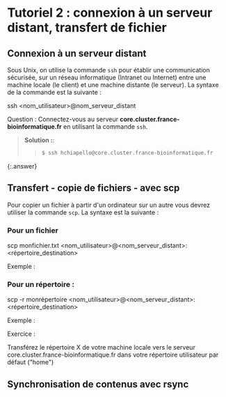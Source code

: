 # Tutoriel 2 : connexion à un serveur distant, transfert de fichier

## Connexion à un serveur distant

Sous Unix, on utilise la commande `ssh` pour établir une communication sécurisée, 
sur un réseau informatique (Intranet ou Internet) entre une machine locale (le client) et une machine distante (le serveur).
La syntaxe de la commande est la suivante :

ssh <nom_utilisateur>@nom_serveur_distant

Question : Connectez-vous au serveur **core.cluster.france-bioinformatique.fr** en utilisant la commande `ssh`.

> **Solution :**:
> > ```bash
> > $ ssh hchiapello@core.cluster.france-bioinformatique.fr 
> > ```
{:.answer}

## Transfert - copie de fichiers - avec scp
Pour copier un fichier à partir d'un ordinateur sur un autre vous devrez utiliser la commande `scp`. 
La syntaxe est la suivante :

### Pour un fichier

scp monfichier.txt <nom_utilisateur>@<nom_serveur_distant>:<répertoire_destination>

Exemple :

### Pour un répertoire :

scp -r monrépertoire <nom_utilisateur>@<nom_serveur_distant>:<répertoire_destination>

Exemple : 

Exercice :

Transférez le répertoire X de votre machine locale vers le serveur core.cluster.france-bioinformatique.fr dans votre répertoire utilisateur par défaut ("home")

## Synchronisation de contenus avec rsync

